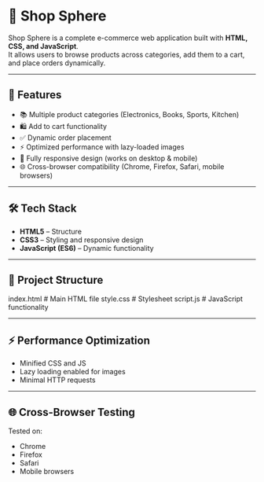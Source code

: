 # 🛒 Shop Sphere

Shop Sphere is a complete e-commerce web application built with **HTML, CSS, and JavaScript**.  
It allows users to browse products across categories, add them to a cart, and place orders dynamically.

---

## 🚀 Features
- 📚 Multiple product categories (Electronics, Books, Sports, Kitchen)
- 🛍️ Add to cart functionality
- ✅ Dynamic order placement
- ⚡ Optimized performance with lazy-loaded images
- 📱 Fully responsive design (works on desktop & mobile)
- 🌐 Cross-browser compatibility (Chrome, Firefox, Safari, mobile browsers)

---

## 🛠️ Tech Stack
- **HTML5** – Structure
- **CSS3** – Styling and responsive design
- **JavaScript (ES6)** – Dynamic functionality

---

## 📂 Project Structure
index.html # Main HTML file
style.css # Stylesheet
script.js # JavaScript functionality


---

## ⚡ Performance Optimization
- Minified CSS and JS
- Lazy loading enabled for images
- Minimal HTTP requests

---

## 🌐 Cross-Browser Testing
Tested on:
- Chrome
- Firefox
- Safari
- Mobile browsers
